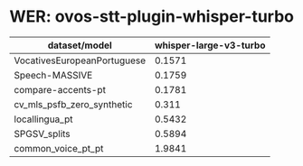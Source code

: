 
# WER: ovos-stt-plugin-whisper-turbo
|dataset/model|whisper-large-v3-turbo|
|-|-|
| VocativesEuropeanPortuguese | 0.1571 |
| Speech-MASSIVE | 0.1759 |
| compare-accents-pt | 0.1781 |
| cv_mls_psfb_zero_synthetic | 0.311 |
| locallingua_pt | 0.5432 |
| SPGSV_splits | 0.5894 |
| common_voice_pt_pt | 1.9841 |